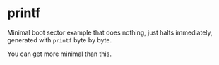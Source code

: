 # printf

Minimal boot sector example that does nothing, just halts immediately, generated with `printf` byte by byte.

You can get more minimal than this.
